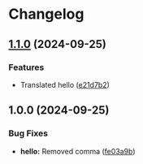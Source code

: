 # Changelog

## [1.1.0](https://github.com/Pistahh/test-rp/compare/v1.0.0...v1.1.0) (2024-09-25)


### Features

* Translated hello ([e21d7b2](https://github.com/Pistahh/test-rp/commit/e21d7b2d1cd49a14c5c2a27197fba5fc552b4119))

## 1.0.0 (2024-09-25)


### Bug Fixes

* **hello:** Removed comma ([fe03a9b](https://github.com/Pistahh/test-rp/commit/fe03a9b763980fe864e343075b1c9df3f81262fe))
